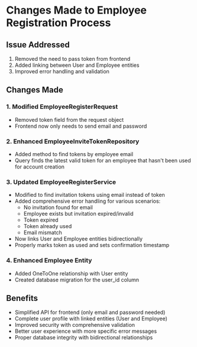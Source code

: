 # Changes Made to Employee Registration Process

## Issue Addressed
1. Removed the need to pass token from frontend
2. Added linking between User and Employee entities
3. Improved error handling and validation

## Changes Made

### 1. Modified EmployeeRegisterRequest
- Removed token field from the request object
- Frontend now only needs to send email and password

### 2. Enhanced EmployeeInviteTokenRepository
- Added method to find tokens by employee email
- Query finds the latest valid token for an employee that hasn't been used for account creation

### 3. Updated EmployeeRegisterService
- Modified to find invitation tokens using email instead of token
- Added comprehensive error handling for various scenarios:
  - No invitation found for email
  - Employee exists but invitation expired/invalid
  - Token expired
  - Token already used
  - Email mismatch
- Now links User and Employee entities bidirectionally
- Properly marks token as used and sets confirmation timestamp

### 4. Enhanced Employee Entity
- Added OneToOne relationship with User entity
- Created database migration for the user_id column

## Benefits
- Simplified API for frontend (only email and password needed)
- Complete user profile with linked entities (User and Employee)
- Improved security with comprehensive validation
- Better user experience with more specific error messages
- Proper database integrity with bidirectional relationships